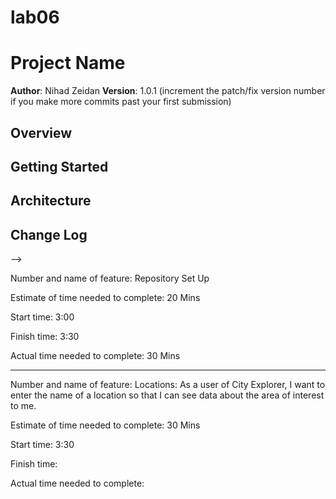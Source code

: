 # lab06

# Project Name

**Author**: Nihad Zeidan
**Version**: 1.0.1 (increment the patch/fix version number if you make more commits past your first submission)

## Overview
<!-- Provide a high level overview of what this application is and why you are building it, beyond the fact that it's an assignment for this class. (i.e. What's your problem domain?) -->

## Getting Started
<!-- What are the steps that a user must take in order to build this app on their own machine and get it running? -->

## Architecture
<!-- Provide a detailed description of the application design. What technologies (languages, libraries, etc) you're using, and any other relevant design information. -->

## Change Log
<!-- Use this area to document the iterative changes made to your application as each feature is successfully implemented. Use time stamps. Here's an examples:

01-01-2001 4:59pm - Application now has a fully-functional express server, with a GET route for the location resource.

## Credits and Collaborations
<!-- Give credit (and a link) to other people or resources that helped you build this application. -->
-->



Number and name of feature: Repository Set Up

Estimate of time needed to complete: 20 Mins

Start time: 3:00

Finish time: 3:30

Actual time needed to complete: 30 Mins


--------------------



Number and name of feature:  Locations: As a user of City Explorer, I want to enter the name of a location so that I can see data about the area of interest to me.

Estimate of time needed to complete: 30 Mins

Start time: 3:30

Finish time: 

Actual time needed to complete: 




